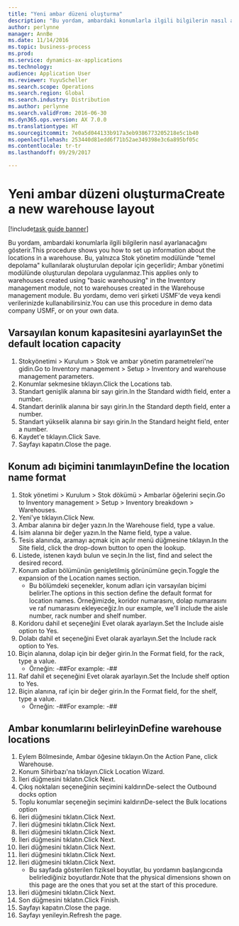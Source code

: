 ```yaml
---
title: "Yeni ambar düzeni oluşturma"
description: "Bu yordam, ambardaki konumlarla ilgili bilgilerin nasıl ayarlanacağını gösterir."
author: perlynne
manager: AnnBe
ms.date: 11/14/2016
ms.topic: business-process
ms.prod: 
ms.service: dynamics-ax-applications
ms.technology: 
audience: Application User
ms.reviewer: YuyuScheller
ms.search.scope: Operations
ms.search.region: Global
ms.search.industry: Distribution
ms.author: perlynne
ms.search.validFrom: 2016-06-30
ms.dyn365.ops.version: AX 7.0.0
ms.translationtype: HT
ms.sourcegitcommit: 7e0a5d044133b917a3eb9386773205218e5c1b40
ms.openlocfilehash: 253440d81edd6f71b52ae349398e3c6a895bf05c
ms.contentlocale: tr-tr
ms.lasthandoff: 09/29/2017

---
```

# <a name="create-a-new-warehouse-layout"></a><span data-ttu-id="ad391-103">Yeni ambar düzeni oluşturma</span><span class="sxs-lookup"><span data-stu-id="ad391-103">Create a new warehouse layout</span></span>

[!include[task guide banner](../../includes/task-guide-banner.md)]

<span data-ttu-id="ad391-104">Bu yordam, ambardaki konumlarla ilgili bilgilerin nasıl ayarlanacağını gösterir.</span><span class="sxs-lookup"><span data-stu-id="ad391-104">This procedure shows you how to set up information about the locations in a warehouse.</span></span> <span data-ttu-id="ad391-105">Bu, yalnızca Stok yönetim modülünde "temel depolama" kullanılarak oluşturulan depolar için geçerlidir; Ambar yönetimi modülünde oluşturulan depolara uygulanmaz.</span><span class="sxs-lookup"><span data-stu-id="ad391-105">This applies only to warehouses created using "basic warehousing" in the Inventory management module, not to warehouses created in the Warehouse management module.</span></span> <span data-ttu-id="ad391-106">Bu yordamı, demo veri şirketi USMF'de veya kendi verilerinizde kullanabilirsiniz.</span><span class="sxs-lookup"><span data-stu-id="ad391-106">You can use this procedure in demo data company USMF, or on your own data.</span></span>


## <a name="set-the-default-location-capacity"></a><span data-ttu-id="ad391-107">Varsayılan konum kapasitesini ayarlayın</span><span class="sxs-lookup"><span data-stu-id="ad391-107">Set the default location capacity</span></span>
1. <span data-ttu-id="ad391-108">Stokyönetimi > Kurulum > Stok ve ambar yönetim parametreleri'ne gidin.</span><span class="sxs-lookup"><span data-stu-id="ad391-108">Go to Inventory management > Setup > Inventory and warehouse management parameters.</span></span>
2. <span data-ttu-id="ad391-109">Konumlar sekmesine tıklayın.</span><span class="sxs-lookup"><span data-stu-id="ad391-109">Click the Locations tab.</span></span>
3. <span data-ttu-id="ad391-110">Standart genişlik alanına bir sayı girin.</span><span class="sxs-lookup"><span data-stu-id="ad391-110">In the Standard width field, enter a number.</span></span>
4. <span data-ttu-id="ad391-111">Standart derinlik alanına bir sayı girin.</span><span class="sxs-lookup"><span data-stu-id="ad391-111">In the Standard depth field, enter a number.</span></span>
5. <span data-ttu-id="ad391-112">Standart yükselik alanına bir sayı girin.</span><span class="sxs-lookup"><span data-stu-id="ad391-112">In the Standard height field, enter a number.</span></span>
6. <span data-ttu-id="ad391-113">Kaydet'e tıklayın.</span><span class="sxs-lookup"><span data-stu-id="ad391-113">Click Save.</span></span>
7. <span data-ttu-id="ad391-114">Sayfayı kapatın.</span><span class="sxs-lookup"><span data-stu-id="ad391-114">Close the page.</span></span>

## <a name="define-the-location-name-format"></a><span data-ttu-id="ad391-115">Konum adı biçimini tanımlayın</span><span class="sxs-lookup"><span data-stu-id="ad391-115">Define the location name format</span></span>
1. <span data-ttu-id="ad391-116">Stok yönetimi > Kurulum > Stok dökümü > Ambarlar öğelerini seçin.</span><span class="sxs-lookup"><span data-stu-id="ad391-116">Go to Inventory management > Setup > Inventory breakdown > Warehouses.</span></span>
2. <span data-ttu-id="ad391-117">Yeni'ye tıklayın.</span><span class="sxs-lookup"><span data-stu-id="ad391-117">Click New.</span></span>
3. <span data-ttu-id="ad391-118">Ambar alanına bir değer yazın.</span><span class="sxs-lookup"><span data-stu-id="ad391-118">In the Warehouse field, type a value.</span></span>
4. <span data-ttu-id="ad391-119">İsim alanına bir değer yazın.</span><span class="sxs-lookup"><span data-stu-id="ad391-119">In the Name field, type a value.</span></span>
5. <span data-ttu-id="ad391-120">Tesis alanında, aramayı açmak için açılır menü düğmesine tıklayın.</span><span class="sxs-lookup"><span data-stu-id="ad391-120">In the Site field, click the drop-down button to open the lookup.</span></span>
6. <span data-ttu-id="ad391-121">Listede, istenen kaydı bulun ve seçin.</span><span class="sxs-lookup"><span data-stu-id="ad391-121">In the list, find and select the desired record.</span></span>
7. <span data-ttu-id="ad391-122">Konum adları bölümünün genişletilmiş görünümüne geçin.</span><span class="sxs-lookup"><span data-stu-id="ad391-122">Toggle the expansion of the Location names section.</span></span>
    * <span data-ttu-id="ad391-123">Bu bölümdeki seçenekler, konum adları için varsayılan biçimi belirler.</span><span class="sxs-lookup"><span data-stu-id="ad391-123">The options in this section define the default format for location names.</span></span> <span data-ttu-id="ad391-124">Örneğimizde, koridor numarasını, dolap numarasını ve raf numarasını ekleyeceğiz.</span><span class="sxs-lookup"><span data-stu-id="ad391-124">In our example, we'll include the aisle number, rack number and shelf number.</span></span>  
8. <span data-ttu-id="ad391-125">Koridoru dahil et seçeneğini Evet olarak ayarlayın.</span><span class="sxs-lookup"><span data-stu-id="ad391-125">Set the Include aisle option to Yes.</span></span>
9. <span data-ttu-id="ad391-126">Dolabı dahil et seçeneğini Evet olarak ayarlayın.</span><span class="sxs-lookup"><span data-stu-id="ad391-126">Set the Include rack option to Yes.</span></span>
10. <span data-ttu-id="ad391-127">Biçin alanına, dolap için bir değer girin.</span><span class="sxs-lookup"><span data-stu-id="ad391-127">In the Format field, for the rack, type a value.</span></span>
    * <span data-ttu-id="ad391-128">Örneğin: -##</span><span class="sxs-lookup"><span data-stu-id="ad391-128">For example: -##</span></span>  
11. <span data-ttu-id="ad391-129">Raf dahil et seçeneğini Evet olarak ayarlayın.</span><span class="sxs-lookup"><span data-stu-id="ad391-129">Set the Include shelf option to Yes.</span></span>
12. <span data-ttu-id="ad391-130">Biçin alanına, raf için bir değer girin.</span><span class="sxs-lookup"><span data-stu-id="ad391-130">In the Format field, for the shelf, type a value.</span></span>
    * <span data-ttu-id="ad391-131">Örneğin: -##</span><span class="sxs-lookup"><span data-stu-id="ad391-131">For example: -##</span></span>  

## <a name="define-warehouse-locations"></a><span data-ttu-id="ad391-132">Ambar konumlarını belirleyin</span><span class="sxs-lookup"><span data-stu-id="ad391-132">Define warehouse locations</span></span>
1. <span data-ttu-id="ad391-133">Eylem Bölmesinde, Ambar öğesine tıklayın.</span><span class="sxs-lookup"><span data-stu-id="ad391-133">On the Action Pane, click Warehouse.</span></span>
2. <span data-ttu-id="ad391-134">Konum Sihirbazı'na tıklayın.</span><span class="sxs-lookup"><span data-stu-id="ad391-134">Click Location Wizard.</span></span>
3. <span data-ttu-id="ad391-135">İleri düğmesini tıklatın.</span><span class="sxs-lookup"><span data-stu-id="ad391-135">Click Next.</span></span>
4. <span data-ttu-id="ad391-136">Çıkış noktaları seçeneğinin seçimini kaldırın</span><span class="sxs-lookup"><span data-stu-id="ad391-136">De-select the Outbound docks option</span></span>
5. <span data-ttu-id="ad391-137">Toplu konumlar seçeneğin seçimini kaldırın</span><span class="sxs-lookup"><span data-stu-id="ad391-137">De-select the Bulk locations option</span></span>
6. <span data-ttu-id="ad391-138">İleri düğmesini tıklatın.</span><span class="sxs-lookup"><span data-stu-id="ad391-138">Click Next.</span></span>
7. <span data-ttu-id="ad391-139">İleri düğmesini tıklatın.</span><span class="sxs-lookup"><span data-stu-id="ad391-139">Click Next.</span></span>
8. <span data-ttu-id="ad391-140">İleri düğmesini tıklatın.</span><span class="sxs-lookup"><span data-stu-id="ad391-140">Click Next.</span></span>
9. <span data-ttu-id="ad391-141">İleri düğmesini tıklatın.</span><span class="sxs-lookup"><span data-stu-id="ad391-141">Click Next.</span></span>
10. <span data-ttu-id="ad391-142">İleri düğmesini tıklatın.</span><span class="sxs-lookup"><span data-stu-id="ad391-142">Click Next.</span></span>
11. <span data-ttu-id="ad391-143">İleri düğmesini tıklatın.</span><span class="sxs-lookup"><span data-stu-id="ad391-143">Click Next.</span></span>
12. <span data-ttu-id="ad391-144">İleri düğmesini tıklatın.</span><span class="sxs-lookup"><span data-stu-id="ad391-144">Click Next.</span></span>
    * <span data-ttu-id="ad391-145">Bu sayfada gösterilen fiziksel boyutlar, bu yordamın başlangıcında belirlediğiniz boyutlardır.</span><span class="sxs-lookup"><span data-stu-id="ad391-145">Note that the physical dimensions shown on this page are the ones that you set at the start of this procedure.</span></span>  
13. <span data-ttu-id="ad391-146">İleri düğmesini tıklatın.</span><span class="sxs-lookup"><span data-stu-id="ad391-146">Click Next.</span></span>
14. <span data-ttu-id="ad391-147">Son düğmesini tıklatın.</span><span class="sxs-lookup"><span data-stu-id="ad391-147">Click Finish.</span></span>
15. <span data-ttu-id="ad391-148">Sayfayı kapatın.</span><span class="sxs-lookup"><span data-stu-id="ad391-148">Close the page.</span></span>
16. <span data-ttu-id="ad391-149">Sayfayı yenileyin.</span><span class="sxs-lookup"><span data-stu-id="ad391-149">Refresh the page.</span></span>

